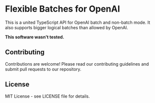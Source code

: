# Flexible Batches for OpenAI

This is a united TypeScript API for OpenAI batch and non-batch mode. It also supports bigger logical batches than allowed by OpenAI.

**This software wasn't tested.**

## Contributing

Contributions are welcome! Please read our contributing guidelines and submit pull requests to our repository.

## License

MIT License - see LICENSE file for details.
